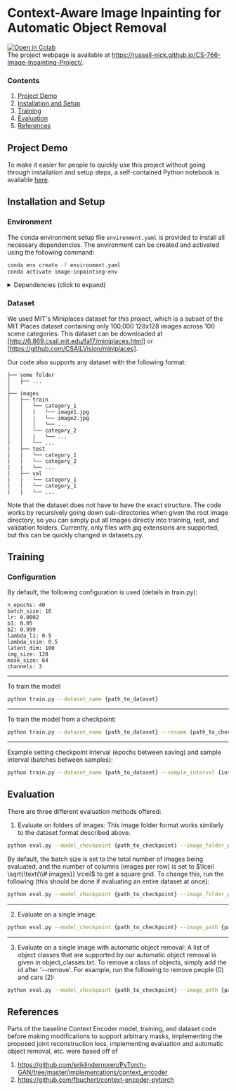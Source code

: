# Context-Aware Image Inpainting for Automatic Object Removal 

[![Open in Colab](https://colab.research.google.com/assets/colab-badge.svg)](https://colab.research.google.com/drive/1fLbRK4v8gAwTNMn0_JT8cW2twOn1feD5?usp=sharing) <br>
The project webpage is available at https://russell-nick.github.io/CS-766-Image-Inpainting-Project/.

### Contents
1. [Project Demo](#project-demo)
2. [Installation and Setup](#installation-and-setup)
3. [Training](#training)
4. [Evaluation](#evaluation)
5. [References](#references)

## Project Demo
To make it easier for people to quickly use this project without going through installation and setup steps, a self-contained Python notebook is available [here](https://colab.research.google.com/drive/1fLbRK4v8gAwTNMn0_JT8cW2twOn1feD5?usp=sharing).

## Installation and Setup
### Environment
The conda environment setup file `environment.yaml` is provided to install all necessary dependencies. The environment can be created and activated using the following command:
```bash
conda env create -f environment.yaml
conda activate image-inpainting-env
```

<details>
  <summary> Dependencies (click to expand) </summary>
  
  #### Dependencies
  - PyTorch 2.1
  - torchvision 0.16
  - torchmetrics
  - numpy
  - matplotlib
  - pillow
  - opencv-python
  - ultralytics

</details>

### Dataset
We used MIT's Miniplaces dataset for this project, which is a subset of the MIT Places dataset containing only 100,000 128x128 images across 100 scene categories. This dataset can be downloaded at [http://6.869.csail.mit.edu/fa17/miniplaces.html] or [https://github.com/CSAILVision/miniplaces].

Our code also supports any dataset with the following format:
```
├── some folder                                                                                                       
│   ├── ...                                                                                     
│                                                                                               
├── images                                                                                                                                                                                                       
│   ├── train                                                                                                  
│   │   └── category_1     
│   │   |   └── image1.jpg   
│   │   |   └── image2.jpg   
│   │   |   └── ...                                                                                                                   
│   │   └── category_2     
│   │   |   └── ...                                                                                
|   |   └── ...
|   ├── test
|   |   └── category_1 
|   |   └── category_2 
|   |   └── ...
|   ├── val
|   |   └── category_1 
|   |   └── category_1
|   |   └── ...
```
Note that the dataset does not have to have the exact structure. The code works by recursively going down sub-directories when given the root image directory, so you can simply put all images directly into training, test, and validation folders. Currently, only files with jpg extensions are supported, but this can be quickly changed in datasets.py. 
<!-- Files with extensions jpg, jpeg, and png are supported. -->

## Training
### Configuration
By default, the following configuration is used (details in train.py):
```
n_epochs: 40
batch_size: 16
lr: 0.0002
b1: 0.05
b2: 0.999
lambda_l1: 0.5
lambda_ssim: 0.5
latent_dim: 100
img_size: 128
mask_size: 64
channels: 3
```
---
To train the model:
```bash
python train.py --dataset_name {path_to_dataset}
```
---
To train the model from a checkpoint:
```bash
python train.py --dataset_name {path_to_dataset} --resume {path_to_checkpoint}
```
---
Example setting checkpoint interval (epochs between saving) and sample interval (batches between samples):
```bash
python train.py --dataset_name {path_to_dataset} --sample_interval {interval} --checkpoint_interval {interval}
```

## Evaluation
There are three different evaluation methods offered:
1. Evaluate on folders of images:
This image folder format works similarly to the dataset format described above.
```bash
python eval.py --model_checkpoint {path_to_checkpoint} --image_folder_path {path_to_image_folder}
```
By default, the batch size is set to the total number of images being evaluated, and the number of columns (images per row) is set to $\lceil \sqrt{\text{\\# images}} \rceil$ to get a square grid. To change this, run the following (this should be done if evaluating an entire dataset at once):
```bash
python eval.py --model_checkpoint {path_to_checkpoint} --image_folder_path {path_to_image_folder} --batch_size {size} --num_cols {num}
```
---
2. Evaluate on a single image:
```bash
python eval.py --model_checkpoint {path_to_checkpoint} --image_path {path_to_image}
```
---
3. Evaluate on a single image with automatic object removal:
A list of object classes that are supported by our automatic object removal is given in object_classes.txt. To remove a class of objects, simply add the id after '--remove'. For example, run the following to remove people (0) and cars (2):
```bash
python eval.py --model_checkpoint {path_to_checkpoint} --image_path {path_to_image} --remove 0 2
```

## References
Parts of the baseline Context Encoder model, training, and dataset code before making modifications to support arbitrary masks, implementing the proposed joint reconstruction loss, implementing evaluation and automatic object removal, etc. were based off of
1. https://github.com/eriklindernoren/PyTorch-GAN/tree/master/implementations/context_encoder
2. https://github.com/fbuchert/context-encoder-pytorch
